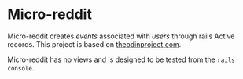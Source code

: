 # Micro-reddit

Micro-reddit creates *events* associated with *users* through rails Active records. This project is based on  [theodinproject.com](https://www.theodinproject.com/paths/full-stack-ruby-on-rails/courses/ruby-on-rails/lessons/micro-reddit). 

Micro-reddit has no views and is designed to be tested from the `rails console`.

